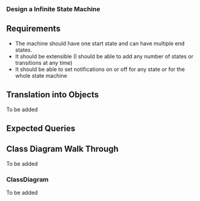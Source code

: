 ### Design a Infinite State Machine

## Requirements
- The machine should have one start state and can have multiple end states.
- It should be extensible (I should be able to add any number of states or transitions at any time)
- It should be able to set notifications on or off for any state or for the whole state machine

## Translation into Objects
To be added


## Expected Queries

## Class Diagram Walk Through
To be added


### ClassDiagram
To be added

